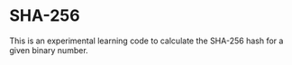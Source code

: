 # SHA-256
This is an experimental learning code to calculate the SHA-256 hash for a given binary number.
